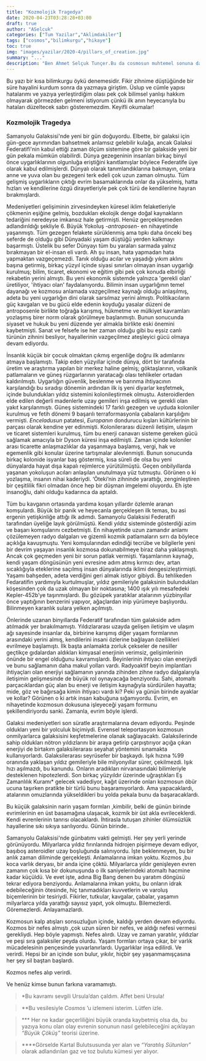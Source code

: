 ```yaml
---
title: "Kozmolojik Tragedya"
date: 2020-04-23T03:28:28+03:00
draft: true
author: "ASelcuk"
categories: ["Tum Yazilar","Aklimdakiler"]
tags: ["cosmos","bilimkurgu","hikaye"]
toc: true
img: "images/yazilar/2020-4/pillars_of_creation.jpg"
summary: "..."
description: "Ben Ahmet Selçuk Tunçer.Bu da cosmosun muhtemel sonuna dair eğlenceli bakış açım"
---
```

Bu yazı bir kısa bilimkurgu öykü denemesidir. Fikir zihnime düştüğünde bir süre hayalini kurdum sonra da yazmaya giriştim. Üslup ve cümle yapısı hatalarımı ve yazıya yerleştirdiğim olası pek çok bilimsel yanlışı hakkım olmayarak görmezden gelmeni istiyorum çünkü ilk anın heyecanıyla bu hataları düzeltecek sabrı gösteremezdim. Keyifli okumalar!

### Kozmolojik Tragedya
Samanyolu Galaksisi'nde yeni bir gün doğuyordu. Elbette, bir galaksi için gün-gece ayrımından bahsetmek anlamsız gelebilir kulağa, ancak Galaksi Federatifi'nin kabul ettiği zaman ölçüm sistemine göre bir galakside yeni bir gün pekala mümkün olabilirdi. Dünya gezegeninin insanları birkaç binyıl önce uygarlıklarının olgunluğa eriştiğini kanıtlamışlar böylece Federatife üye olarak kabul edilmişlerdi. Dünyalı olarak tanımlandıklarına bakmayın, onlara anne ve yuva olan bu gezegeni terk edeli çok uzun zaman olmuştu. Tüm gelişmiş uygarlıkların çıktığı evrim basamaklarında onlar da yükselmiş, hatta hızları ve kendilerine özgü dirayetleriyle pek çok türü de kendilerine hayran bırakmışlardı.

Medeniyetleri gelişiminin zirvesindeyken küresel iklim felaketleriyle çökmenin eşiğine gelmiş, bozdukları ekolojik denge doğal kaynakların tedariğini neredeyse imkansız hale getirmişti. Henüz gerçekleşmeden adlandırıldığı şekliyle 6. Büyük Yokoluş -*antroposen*- en nihayetinde yaşanmıştı. Tüm gezegen felakete sürüklenmiş ama tıpkı daha önceki beş seferde de olduğu gibi Dünyadaki yaşam düştüğü yerden kalkmayı başarmıştı. Üstelik bu sefer Dünyayı tüm bu yaraları sarmada yalnız bırakmayan bir el-insan eli vardı. Ah şu insan, hata yapmadan hata yapmaktan vazgeçemezdi. Tanık olduğu acılar ve yaşadığı yıkım aklını başına getirmiş, birkaç yüzyıl içinde siyasi sınırları olmayan insan uygarlığı kurulmuş; bilim, ticaret, ekonomi ve eğitim gibi pek çok konuda elbirliği rekabetin yerini almıştı. Bu yeni ekonomik sistemde yalnızca 'gerekli olan' üretiliyor, 'ihtiyacı olan' faydalanıyordu. Bilimin insan uygarlığının temel dayanağı ve kozmosu anlamada vazgeçilmez kaynağı olduğu anlaşılmış, adeta bu yeni uygarlığın dini olarak sarsılmaz yerini almıştı. Politikacıların güç kavgaları ve bu gücü elde edenin koyduğu yasalar düzeni de antroposenle birlikte toğrağa karışmış, hükmetme ve mülkiyet kavramları yozlaşmış birer norm olarak görülmeye başlanmıştı. Bunun sonucunda siyaset ve hukuk bu yeni düzende yer almakla birlikte eski önemini kaybetmişti. Sanat ve felsefe ise her zaman olduğu gibi bu eşsiz canlı türünün zihnini besliyor, hayallerinin vazgeçilmez ateşleyici gücü olmaya devam ediyordu. 

İnsanlık küçük bir çocuk olmaktan çıkmış ergenliğe doğru ilk adımlarını atmaya başlamıştı. Takip eden yüzyıllar içinde dünya, dört bir tarafında üretim ve araştırma yapılan bir merkez haline gelmiş; göktaşlarının, volkanik patlamaların ve güneş rüzgarlarının yaratacağı olası tehlikeler ortadan kaldırılmıştı. Uygarlığın güvenlik, beslenme ve barınma ihtiyacının karşılandığı bu sıradışı dönemin ardından ilk iş yeni diyarlar keşfetmek, içinde bulundukları yıldız sistemini kolonileştirmek olmuştu. Asteroidlerden elde edilen değerli madenlerle uzay gemileri inşa edilmiş ve gerekli olan yakıt karşılanmıştı. Güneş sistemindeki 17 farklı gezegen ve uyduda koloniler kurulmuş ve fetih dönemi 9 başarılı terraformasyonla çabaların karşılığını vermişti. *Enceladusun* patatesi, *Europanın* dondurucu kışları kültürlerinin bir parçası olarak kendine yer edinmişti. Kolonilerarası düzenli iletişim, ulaşım ve ticaret sistemleri kurulmuş, tüm bu enerji canavarı sisteme gereken gücü sağlamak amacıyla bir Dyson küresi inşa edilmişti. Zaman içinde koloniler arası ticarette anlaşmazlıklar da yaşanmaya başlamış, vergi, hak ve egemenlik gibi konular üzerine tartışmalar alevlenmişti. Bunun sonucunda birkaç kolonide isyanlar baş göstermiş, kısa süreli de olsa bu yeni dünyalarda hayat dışa kapalı rejimlerce yürütülmüştü. Geçen onbilyıllarda yaşanan yokoluşun acıları anlaşılan unutulmaya yüz tutmuştu. Görünen o ki yozlaşma, insanın nihai kaderiydi. ‘Öteki’nin zihninde yarattığı, zenginleştiren bir çeşitlilik fikri olmadan önce hep bir düşman imgelemi oluyordu. Eh işte insanoğlu, dahi olduğu kadarınca da aptaldı. 

Tüm bu kavganın ortasında yardıma koşan yıllardır özlemle aranan komşulardı. Büyük bir panik ve heyecanla gerçekleşen ilk temas, bu asi ergenin yetişkinliğe attığı ilk adımdı. Samanyolu Galaksisi Federatifi tarafından üyeliğe layık görülmüştü. Kendi yıldız sisteminde gösterdiği azim ve başarı komşularını cezbetmişti. En nihayetinde uzun zamandır anlamı çözülemeyen radyo dalgaları ve gizemli kozmik patlamaların sırrı da böylece açıklığa kavuşmuştu. Yeni komşularından edindiği tecrübe ve bilgilerle yeni bir devrim yaşayan insanlık kozmosa dokunabilmeye biraz daha yaklaşmıştı. Ancak çok geçmeden yeni bir sorun patlak vermişti. Yaşamlarının kaynağı, kendi yaşam döngüsünün yeni evresine adım atmış kırmızı dev, artan sıcaklığıyla eteklerine saçılmış insan dünyalarında iklimi dengesizleştirmişti. Yaşamı bahşeden, adeta verdiğini geri almak istiyor gibiydi. Bu tehlikeden Fedaratifin yardımıyla kurtulmuşlar, yıldız gemileriyle galaksinin bulundukları köşesinden çok da uzak olmayan bir noktasına; 1400 ışık yılı mesafedeki Kepler-452b’ye taşınmışlardı. Bu gözüpek yaratıklar atalarının yüzbinyıllar önce yaptığının benzerini yapıyor, ağaçlardan inip yürümeye başlıyordu. Bilinmeyen karanlık sulara yelken açılmıştı. 

Önlerinde uzanan binyıllarda Federatif tarafından tüm galakside adım atılmadık yer bırakılmamıştı. Yıldızlararası uzayda gelişen iletişim ve ulaşım ağı sayesinde insanlar da, birbirine karışmış diğer yaşam formlarının arasındaki yerini almış, kendilerini insani özlerine bağlayan özellikleri evrilmeye başlamıştı. İlk başta anlamakta zorluk çekseler de nesiller geçtikçe gıdalardan aldıkları kimyasal enerjinin verimsiz, gelişimlerinin önünde bir engel olduğunu kavramışlardı. Beyinlerinin ihtiyacı olan enerjiydi ve bunu sağlamanın daha makul yolları vardı. Radyoaktif beyin implantları ihtiyaçları olan enerjiyi sağlamanın yanında zihinden zihne radyo dalgalarıyla iletişimin gelişmesinde de büyük rol oynayacağa benziyordu. Sahi, atomaltı parçacıklardan güç alan bu enerji ve iletişim kaynağıyla sürdürülen hayatta; mide, göz ve bağırsağa kimin ihtiyacı vardı ki? Peki ya günün birinde ayaklar ve kollar? Görünen o ki artık insan kabuğuna sığamıyordu. Evrim, en nihayetinde kozmosun dokusuna işleyeceği yaşam formunu şekillendiriyordu sanki. Zamanla, evrim böyle işlerdi. 

Galaksi medeniyetleri son süratle araştırmalarına devam ediyordu. Peşinde oldukları yeni bir yolculuk biçimiydi. Evrensel teleportasyon kozmosun onmilyarlarca galaksisini keşfetmelerine olanak sağlayacaktı. Galaksilerinde sahip oldukları nötron yıldızlarını bir araya getirip çarpıştırıyor açığa çıkan enerjiyi de birtakım galaksilerarası seyahat yöntemini sınamakta kullanıyorlardı. Galaksilerarası seyrüsefer bir başkaydı. Işık hızına %99 oranında yaklaşan yıldız gemileriyle bile milyonyıllar sürer, çekilmezdi. Işık hızı aşılmazdı, bu kanundu. Onların aradıkları nirvanasındaki bilimleriyle desteklenen hipotezlerdi. Son birkaç yüzyıldır üzerinde uğraştıkları Eş Zamanlılık Kuramı* gelecek vadediyor, kağıt üzerinde onları kozmosun öbür ucuna taşırken pratikte bir türlü bunu başaramıyorlardı. Ama yapacaklardı, atalarının omuzlarında yükseldikleri bu yolda pekala bunu da başaracaklardı. 

Bu küçük galaksinin narin yaşam formları ,kimbilir, belki de günün birinde evrimlerinin en üst basamağına ulaşacak, kozmik bir üst akla evrileceklerdi. Kendi evrenlerinin tanrısı olacaklardı. İhtirasla tutuşan zihinler ölümsüzlük hayallerine sıkı sıkıya sarılıyordu. Günün birinde..

Samanyolu Galaksisi'nde günbatımı vakti gelmişti. Her şey yerli yerinde görünüyordu. Milyarlarca yıldız fırınlarında hidrojen pişirmeye devam ediyor, başıboş asteroidler uzay boşluğunda salınıyordu. İşte beklenmeyen, bu bir anlık zaman diliminde gerçekleşti. Anlamalarına imkan yoktu. Kozmos ,bu koca varlık deryası, bir anda içine çöktü. Milyarlarca yıldır genişleyen evren zamanın çok kısa bir dokunuşunda o ilk saniyelerindeki atomaltı hacmine kadar küçüldü. Ve evet işte, adına Big Bang denen bu yaratım döngüsü tekrar ediyora benziyordu. Anlamalarına imkan yoktu, bu onların idrak edebileceğinin ötesinde, hiç tanımadıkları kuvvetlerin ve varoluş biçemlerinin bir tesiriydi. Fikirler, tutkular, kavgalar, çabalar, yaşamın milyarlarca yılda yarattığı sayısız yapıt, yok olmuştu. Bilemezlerdi. Göremezlerdi. Anlayamazlardı.

Kozmosun kalp atışları sonsuzluğun içinde, kaldığı yerden devam ediyordu. Kozmos bir nefes almıştı ,çok uzun süren bir nefes, ve aldığı nefesi vermesi gerekliydi. Hep böyle yapmıştı. Nefes alırdı. Uzay ve zaman yaratılır, yıldızlar ve peşi sıra galaksiler peyda olurdu. Yaşam formları ortaya çıkar, bir varlık mücadelesinin pençesinde yuvarlanırlardı. Uygarlıklar inşa edilirdi. Ve verirdi. Hepsi bir an içinde son bulur, yıkılır, hiçbir şey yaşanmamışçasına her şey sil baştan başlardı.

Kozmos nefes alıp verirdi.

Ve henüz kimse bunun farkına varamamıştı. 			



>*Bu kavramı sevgili Ursula’dan çaldım. Affet beni Ursula!

>**Bu vesilesiyle *Cosmos* ’u izlemeni isterim. Lütfen izle.

>*** Her ne kadar geçerliliğini büyük oranda kaybetmiş olsa da, bu yazıya konu olan olay evrenin  sonunun nasıl gelebileceğini açıklayan *“Büyük Çöküş”* teorisi üzerine.

>****Görselde Kartal Bulutsusunda yer alan ve *“Yaratılış Sütunları”* olarak adlandırılan gaz ve toz bulutu kümesi yer alıyor.

